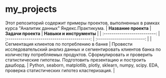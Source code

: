 # my_projects
Этот репозиторий содержит примеры проектов, выполненных в рамках курса "Аналитик данных" Яндекс.Практикума.
| **Название проекта** | **Задачи проекта** | **Навыки и инструменты** |
| :--------------------------: | :------------------------------------------: | :------------------------: |
| Сегментация клиентов по потреблению в банке | Провести исследовательский анализ данных и сегментировать клиентов банка по количеству потребляемых продуктов. Сформулировать и проверить статистические гипотезы. Подготовить презентацию и построить дашборд. | Python,  seaborn, matplotlib, plotly, sklearn, numpy, scipy. EDA, проверка статистических гипотез кластеризация. |

